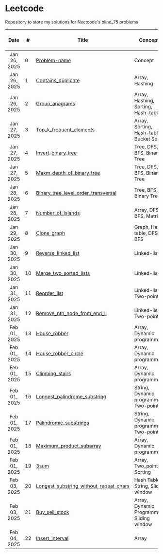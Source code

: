 # Leetcode
Repository to store my solutions for Neetcode's blind_75 problems

|     Date     | # | Title                                                            | Concepts                   | Solved |  Solution | Time and Space Complexity |Remarks                 |
| :----------: | - | ---------------------------------------------------------------- | -------------------------- | ------ |  ---------------------------------------------------------------- | ----------------------- |----------------------- |
| Jan 26, 2025 | 0 | [Problem-name](LINK)                                                | Concept                    | ✅     |  [Solution](Link) | O(XX), O(XX) | Template                |
| Jan 26, 2025 | 1 | [Contains_duplicate](https://leetcode.com/problems/contains-duplicate/description/)                   | Array, Hashing                   | ✅     |  [Link](https://github.com/2253shubham/Leetcode/blob/main/blind_75/Contains_duplicate.py) | O(N), O(N) | Could be better with set()                 |
| Jan 26, 2025 | 2 | [Group_anagrams](https://leetcode.com/problems/group-anagrams/)                   | Array, Hashing, Sorting, Hash-table                   | ✅     |  [Link](https://github.com/2253shubham/Leetcode/blob/main/blind_75/Group_anagrams.py) | O(N * MlogM), O (N * M) | Could be better with hash-tables                 |
| Jan 27, 2025 | 3 | [Top_k_frequent_elements](https://leetcode.com/problems/top-k-frequent-elements/)                   | Array, Sorting, Hash-table, Bucket Sort                   | ✅     |  [Link](https://github.com/2253shubham/Leetcode/blob/main/blind_75/Group_anagrams.py) | O(NlogN), O (N) | Think to perform it in O(N) time complexity                 |
| Jan 27, 2025 | 4 | [Invert_binary_tree](https://leetcode.com/problems/invert-binary-tree/description/)                   | Tree, DFS, BFS, Binary Tree                   | ✅     |  [Link](https://github.com/2253shubham/Leetcode/blob/main/blind_75/Invert_binary_tree.py) | O(N), O(logN) | Trees are confusing, review again                 |
| Jan 27, 2025 | 5 | [Maxm_depth_of_binary_tree](https://leetcode.com/problems/maximum-depth-of-binary-tree/submissions/1522844334/)                   | Tree, DFS, BFS, Binary Tree                   | ✅     |  [Link](https://github.com/2253shubham/Leetcode/blob/main/blind_75/Maxm_depth_of_binary_tree.py) | O(N), O(logN) | Trees are confusing, review again                 |
| Jan 28, 2025 | 6 | [Binary_tree_level_order_transversal](https://leetcode.com/problems/binary-tree-level-order-traversal/)                   | Tree, BFS, Binary Tree                   | ✅     |  [Link](https://github.com/2253shubham/Leetcode/blob/main/blind_75/Binary_tree_level_order_transversal.py) | O(N), O(N) | Trees are confusing, review again                 |
| Jan 28, 2025 | 7 | [Number_of_islands](https://leetcode.com/problems/number-of-islands/description/)                   | Array, DFS, BFS, Matrix                   | ✅     |  [Link](https://github.com/2253shubham/Leetcode/blob/main/blind_75/Number_of_islands.py) | O(M * N), O(M * N) | Tough DFS one but simple once you understand!                 |
| Jan 29, 2025 | 8 | [Clone_graph](https://leetcode.com/problems/clone-graph/)                   | Graph, Hash-table, DFS, BFS                   | ✅     |  [Link](https://github.com/2253shubham/Leetcode/blob/main/blind_75/Clone_graph.py) | O(N + E), O(N + E) | Tough BFS one but simple once you understand!                 |
| Jan 30, 2025 | 9 | [Reverse_linked_list](https://leetcode.com/problems/reverse-linked-list/)                   | Linked-list                   | ✅     |  [Link](https://github.com/2253shubham/Leetcode/blob/main/blind_75/Reverse_linked_list.py) | O(N), O(1) | Easy but tricky!                 |
| Jan 30, 2025 | 10 | [Merge_two_sorted_lists](https://leetcode.com/problems/merge-two-sorted-lists/submissions/1526029203/)                   | Linked-list                   | ✅     |  [Link](https://github.com/2253shubham/Leetcode/blob/main/blind_75/Merge_two_sorted_lists.py) | O(N + M), O(1) | Easy!                 |
| Jan 31, 2025 | 11 | [Reorder_list](https://leetcode.com/problems/reorder-list/description/)                   | Linked-list, Two-pointers                   | :white_check_mark:     |  [Link](https://github.com/2253shubham/Leetcode/blob/main/blind_75/Reorder_list.py) | O(N), O(1) | Important and difficult, review again                 |
| Jan 31, 2025 | 12 | [Remove_nth_node_from_end_ll](https://leetcode.com/problems/remove-nth-node-from-end-of-list/)                   | Linked-list, Two-pointers                   | :white_check_mark:     |  [Link](https://github.com/2253shubham/Leetcode/blob/main/blind_75/Remove_nth_node_from_end_ll.py) | O(N), O(1) | Easy with 2 pointers                 |
| Feb 01, 2025 | 13 | [House_robber](https://leetcode.com/problems/house-robber/)                   | Array, Dynamic programming                   | :white_check_mark:     |  [Link](https://github.com/2253shubham/Leetcode/blob/main/blind_75/House_robber.py) | O(N), O(1) | Easy but important                 |
| Feb 01, 2025 | 14 | [House_robber_circle](https://leetcode.com/problems/house-robber-ii/description/)                   | Array, Dynamic programming                   | :white_check_mark:     |  [Link](https://github.com/2253shubham/Leetcode/blob/main/blind_75/House_robber_circle.py) | O(N), O(1) | Similar to House_robber.py with a twist!                 |
| Feb 01, 2025 | 15 | [Climbing_stairs](https://leetcode.com/problems/climbing-stairs/)                   | Array, Dynamic programming                   | :white_check_mark:     |  [Link](https://github.com/2253shubham/Leetcode/blob/main/blind_75/Climbing_stairs.py) | O(N), O(1) | Easy!                 |
| Feb 01, 2025 | 16 | [Longest_palindrome_substring](https://leetcode.com/problems/longest-palindromic-substring/submissions/1528039847/)                   | String, Dynamic programming, Two-pointers                   | :white_check_mark:     |  [Link](https://github.com/2253shubham/Leetcode/blob/main/blind_75/Longest_palindrome_substring.py) | O(N^2), O(1) | Easy but important!                 |
| Feb 01, 2025 | 17 | [Palindromic_substrings](https://leetcode.com/problems/palindromic-substrings/description/)                   | String, Dynamic programming, Two-pointers                   | :white_check_mark:     |  [Link](https://github.com/2253shubham/Leetcode/blob/main/blind_75/Palindromic_substrings.py) | O(N^2), O(1) | Easy but important!                 |
| Feb 01, 2025 | 18 | [Maximum_product_subarray](https://leetcode.com/problems/maximum-product-subarray/description/)                   | Array, Dynamic programming                   | :white_check_mark:     |  [Link](https://github.com/2253shubham/Leetcode/blob/main/blind_75/Maximum_product_subarray.py) | O(N), O(1) | Took longer time but conceptually easy!                 |
| Feb 01, 2025 | 19 | [3sum](https://leetcode.com/problems/maximum-product-subarray/description/)                   | Array, Two_pointers, Sorting                   | :white_check_mark:     |  [Link](https://github.com/2253shubham/Leetcode/blob/main/blind_75/3sum.py) | O(N^2), O(k) | Easy but important!                 |
| Feb 03, 2025 | 20 | [Longest_substring_without_repeat_chars](https://leetcode.com/problems/longest-substring-without-repeating-characters/)                   | Hash Table, String, Sliding window                  | :white_check_mark:     |  [Link](https://github.com/2253shubham/Leetcode/blob/main/blind_75/Longest_substring_without_repeat_chars.py) | O(N), O(N) | Easy but important!                 |
| Feb 03, 2025 | 21 | [Buy_sell_stock](https://leetcode.com/problems/best-time-to-buy-and-sell-stock/description/)                   | Array, Dynamic Programming, Sliding window                  | :white_check_mark:     |  [Link](https://github.com/2253shubham/Leetcode/blob/main/blind_75/Buy_sell_stock.py) | O(N), O(1) | Easy with sliding window, review               |
| Feb 04, 2025 | 22 | [Insert_interval](https://leetcode.com/problems/insert-interval/)                   | Array                 | :white_check_mark:     |  [Link](https://github.com/2253shubham/Leetcode/blob/main/blind_75/Insert_interval.py) | O(NlogN), O(N) | Review               |